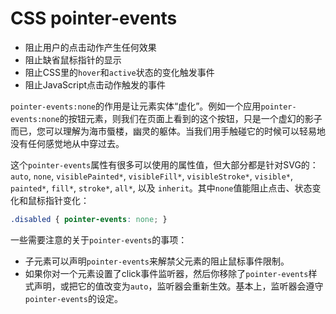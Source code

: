 # CSS pointer-events

- 阻止用户的点击动作产生任何效果
- 阻止缺省鼠标指针的显示
- 阻止CSS里的`hover`和`active`状态的变化触发事件
- 阻止JavaScript点击动作触发的事件

`pointer-events:none`的作用是让元素实体“虚化”。例如一个应用`pointer-events:none`的按钮元素，则我们在页面上看到的这个按钮，只是一个虚幻的影子而已，您可以理解为海市蜃楼，幽灵的躯体。当我们用手触碰它的时候可以轻易地没有任何感觉地从中穿过去。

这个`pointer-events`属性有很多可以使用的属性值，但大部分都是针对SVG的：`auto`, `none`, `visiblePainted*`, `visibleFill*`, `visibleStroke*`, `visible*`, `painted*`, `fill*`, `stroke*`, `all*`, 以及 `inherit`。其中`none`值能阻止点击、状态变化和鼠标指针变化：

```css
.disabled { pointer-events: none; }
```

一些需要注意的关于`pointer-events`的事项：

- 子元素可以声明`pointer-events`来解禁父元素的阻止鼠标事件限制。
- 如果你对一个元素设置了click事件监听器，然后你移除了`pointer-events`样式声明，或把它的值改变为`auto`，监听器会重新生效。基本上，监听器会遵守`pointer-events`的设定。